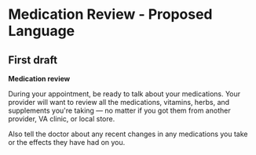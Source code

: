 # Medication Review - Proposed Language

## First draft

**Medication review**  

During your appointment, be ready to talk about your medications. Your provider will want to review all the medications, vitamins, herbs, and supplements you're taking — no matter if you got them from another provider, VA clinic, or local store. 

Also tell the doctor about any recent changes in any medications you take or the effects they have had on you.


